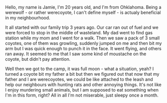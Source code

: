 Hello, my name is Jamie, I'm 20 years old, and I'm from Ohklahoma. Being a werewolf - or rather werecoyote, I can't define myself - is actualy beneficial in my neighbourhood.

It all started with our family trip 3 years ago. Our car ran out of fuel and we were forced to stop in the middle of wasteland. My dad went to find gas station while my mom and I went for a walk. Then we saw a pack of 3 small coyotes, one of them was growling, suddenly jumped on me and then bit my arm but I was quick enough to punch it in the face. It went flying, and others ran away. It seemed to me that I saw some kind of moustache on the coyote, but didn't pay attention.

Well then we got to the camp, it was full moon - what a situation, yeah?
I turned a coyote bit my father a bit but then we figured out that now that my father and I are werecoyotes, we could be like attached to the leash and help our neighbours with hunting rats and other annoying things. It's not like I enjoy murdering small animals, but I am supposed to eat something when I'm in this form, right? All in all I'm not miserable, just sleepy once a month.
